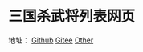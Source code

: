 # 三国杀武将列表网页

地址：
[Github](https://ruhuasiyu.github.io/LTKGeneralList/)
[Gitee](https://zhangshenxing.gitee.io/ltkgenerallist/)
[Other](https://zsx.neocities.org/三国杀/)